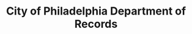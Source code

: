 ---
layout: repo
title: "City of Philadelphia Department of Records"
id: 14347
permalink: repos/14347/
---